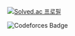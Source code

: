 [![Solved.ac
프로필](http://mazassumnida.wtf/api/v2/generate_badge?boj={pggggggggh})](https://solved.ac/pggggggggh)

![Codeforces Badge](https://codeforces-readme-stats.vercel.app/api/badge?username=redheadphone)

<!--
**pggggggggh/pggggggggh** is a ✨ _special_ ✨ repository because its `README.md` (this file) appears on your GitHub profile.

Here are some ideas to get you started:

- 🔭 I’m currently working on ...
- 🌱 I’m currently learning ...
- 👯 I’m looking to collaborate on ...
- 🤔 I’m looking for help with ...
- 💬 Ask me about ...
- 📫 How to reach me: ...
- 😄 Pronouns: ...
- ⚡ Fun fact: ...
-->
